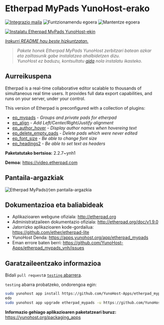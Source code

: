 <!--
Ohart ongi: README hau automatikoki sortu da <https://github.com/YunoHost/apps/tree/master/tools/readme_generator>ri esker
EZ editatu eskuz.
-->

# Etherpad MyPads YunoHost-erako

[![Integrazio maila](https://apps.yunohost.org/badge/integration/etherpad_mypads)](https://ci-apps.yunohost.org/ci/apps/etherpad_mypads/)
![Funtzionamendu egoera](https://apps.yunohost.org/badge/state/etherpad_mypads)
![Mantentze egoera](https://apps.yunohost.org/badge/maintained/etherpad_mypads)

[![Instalatu Etherpad MyPads YunoHost-ekin](https://install-app.yunohost.org/install-with-yunohost.svg)](https://install-app.yunohost.org/?app=etherpad_mypads)

*[Irakurri README hau beste hizkuntzatan.](./ALL_README.md)*

> *Pakete honek Etherpad MyPads YunoHost zerbitzari batean azkar eta zailtasunik gabe instalatzea ahalbidetzen dizu.*  
> *YunoHost ez baduzu, kontsultatu [gida](https://yunohost.org/install) nola instalatu ikasteko.*

## Aurreikuspena

Etherpad is a real-time collaborative editor scalable to thousands of simultaneous real time users. It provides full data export capabilities, and runs on your server, under your control.

This version of Etherpad is preconfigured with a collection of plugins: 

- [ep_mypads](https://www.npmjs.com/package/ep_mypads) - *Groups and private pads for etherpad*
- [ep_align](https://www.npmjs.com/package/ep_align) - *Add Left/Center/Right/Justify alignment*
- [ep_author_hover](https://www.npmjs.com/package/ep_author_hover) - *Display author names when hovereing text*
- [ep_delete_empty_pads](https://www.npmjs.com/package/ep_delete_empty_pads) - *Delete pads which were never edited*
- [ep_font_size](https://www.npmjs.com/package/ep_font_size) - *Be able to change font size*
- [ep_headings2](https://www.npmjs.com/package/ep_headings2) - *Be able to set text as headers*



**Paketatutako bertsioa:** 2.2.7~ynh1

**Demoa:** <https://video.etherpad.com>

## Pantaila-argazkiak

![Etherpad MyPads(r)en pantaila-argazkia](./doc/screenshots/etherpad_demo.gif)

## Dokumentazioa eta baliabideak

- Aplikazioaren webgune ofiziala: <http://etherpad.org>
- Administratzaileen dokumentazio ofiziala: <http://etherpad.org/doc/v1.9.0>
- Jatorrizko aplikazioaren kode-gordailua: <https://github.com/ether/etherpad-lite>
- YunoHost Denda: <https://apps.yunohost.org/app/etherpad_mypads>
- Eman errore baten berri: <https://github.com/YunoHost-Apps/etherpad_mypads_ynh/issues>

## Garatzaileentzako informazioa

Bidali `pull request`a [`testing` abarrera](https://github.com/YunoHost-Apps/etherpad_mypads_ynh/tree/testing).

`testing` abarra probatzeko, ondorengoa egin:

```bash
sudo yunohost app install https://github.com/YunoHost-Apps/etherpad_mypads_ynh/tree/testing --debug
edo
sudo yunohost app upgrade etherpad_mypads -u https://github.com/YunoHost-Apps/etherpad_mypads_ynh/tree/testing --debug
```

**Informazio gehiago aplikazioaren paketatzeari buruz:** <https://yunohost.org/packaging_apps>
